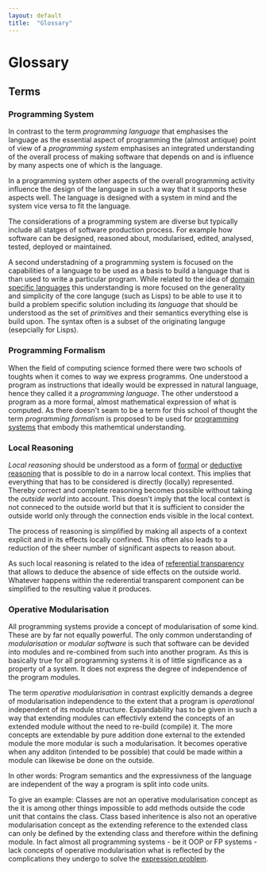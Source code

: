 ```yaml
---
layout: default
title:  "Glossary"
---
```

# Glossary

## Terms

### Programming System
In contrast to the term _programming language_ that emphasises the language as
the essential aspect of programming the (almost antique) point of view of a 
_programming system_ emphasises an integrated understanding of the overall 
process of making software that depends on and is influence by many aspects 
one of which is the language. 

In a programming system other aspects of the overall programming activity 
influence the design of the language in such a way that it supports these 
aspects well. The language is designed with a system in mind and the system
vice versa to fit the language.

The considerations of a programming system are diverse but typically include
all statges of software production process. For example how software can be 
designed, reasoned about, modularised, edited, analysed, tested, deployed or 
maintained.

A second understadning of a programming system is focused on the capabilities 
of a language to be used as a basis to build a language that is than used to 
write a particular program. While related to the idea of 
[domain specific languages](http://en.wikipedia.org/wiki/Domain-specific_language)
this understanding is more focused on the generality and simplicity of the
core languge (such as Lisps) to be able to use it to build a problem specific
solution including its _language_ that should be understood as the set of
_primitives_ and their semantics everything else is build upon. The syntax
often is a subset of the originating languge (esepcially for Lisps).

### Programming Formalism
When the field of computing science formed there were two schools of toughts 
when it comes to way we express programms. One understood a program as 
instructions that ideally would be expressed in natural language, hence they
called it a _programming language_. The other understood a program as a 
more formal, almost mathematical expression of what is computed. As there 
doesn't seam to be a term for this school of thought the term 
_programming formalism_ is proposed to be used for [programming systems](#programming-system) 
that embody this mathemtical understanding.

### Local Reasoning
_Local reasoning_ should be understood as a form of 
[formal](http://en.wikibooks.org/wiki/Effective_Reasoning/Informal_and_Formal_Reasoning) 
or [deductive reasoning](http://en.wikipedia.org/wiki/Deductive_reasoning) 
that is possible to do in a narrow local context. 
This implies that everything that has to be considered is directly 
(locally) represented.
Thereby correct and complete reasoning becomes possible without taking the
_outside world_ into account. This doesn't imply that the local context is
not conneced to the outside world but that it is sufficient to consider 
the outside world only through the connection ends visible in the local 
context.

The process of reasoning is simplified by making all aspects of a context 
explicit and in its effects locally confined. This often also leads to a 
reduction of the sheer number of significant aspects to reason about.

As such local reasoning is related to the idea of 
[referential transparency](http://en.wikipedia.org/wiki/Referential_transparency_(computer_science))
that allows to deduce the absence of side effects on the outside world.
Whatever happens within the rederential transparent component can be 
simplified to the resulting value it produces.


### Operative Modularisation
All programming systems provide a concept of modularisation of some kind.
These are by far not equally powerful. The only common understanding of
_modularisation_ or _modular software_ is such that software can be 
devided into modules and re-combined from such into another program.
As this is basically true for all programming systems it is of little 
significance as a property of a system. It does not express the degree
of independence of the program modules.

The term _operative modularisation_ in contrast explicitly demands a
degree of modularisation independence to the extent that a program is 
_operational_ independent of its module structure. 
Expandability has to be given in such a way that extending modules can 
effectivly extend the concepts of an extended module without the need 
to re-build (compile) it. 
The more concepts are extendable by pure addition done external to the 
extended module the more modular is such a modularisation. 
It becomes operative when any additon (intended to be possible) that
could be made within a module can likewise be done on the outside. 

In other words: Program semantics and the expressivness of the 
language are independent of the way a program is split into code units. 

To give an example: Classes are not an operative modularisation concept 
as the it is among other things impossible to add methods outside the 
code unit that contains the class. 
Class based inheritence is also not an operative modularisation concept 
as the extending reference to the extended class can only be defined by 
the extending class and therefore within the defining module. 
In fact almost all programming systems - be it OOP or FP systems - 
lack concepts of operative modularisation what is reflected by the 
complications they undergo to solve the 
[expression problem](http://en.wikipedia.org/wiki/Expression_problem). 
